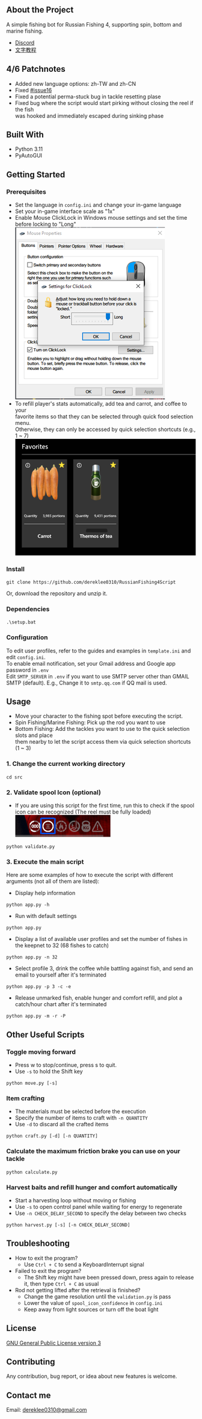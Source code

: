 ## About the Project
A simple fishing bot for Russian Fishing 4, supporting spin, bottom and marine fishing.  
- [Discord](https://discord.gg/BZQWQnAMbY)
- [文字教程](中文版教程.md)

## 4/6 Patchnotes
- Added new language options: zh-TW and zh-CN
- Fixed [#issue16](https://github.com/dereklee0310/RussianFishing4Script/issues/16) 
- Fixed a potential perma-stuck bug in tackle resetting plase
- Fixed bug where the script would start pirking without closing the reel if the fish  
  was hooked and immediately escaped during sinking phase

## Built With
- Python 3.11 
- PyAutoGUI

## Getting Started  
### Prerequisites
- Set the language in `config.ini` and change your in-game language
- Set your in-game interface scale as "1x"
- Enable Mouse ClickLock in Windows mouse settings and set the time before locking to "Long"  
![ClickLock](/static/readme/clicklock.png)
- To refill player's stats automatically, add tea and carrot, and coffee to your  
  favorite items so that they can be selected through quick food selection menu.  
  Otherwise, they can only be accessed by quick selection shortcuts (e.g., 1 ~ 7)  
![Favorites](/static/readme/favorites.png)

### Install
```
git clone https://github.com/dereklee0310/RussianFishing4Script
```
Or, download the repository and unzip it.

### Dependencies
```
.\setup.bat
```

### Configuration
To edit user profiles, refer to the guides and examples in `template.ini` and edit `config.ini`.  
To enable email notification, set your Gmail address and Google app password in `.env`  
Edit `SMTP_SERVER` in `.env` if you want to use SMTP server other than GMAIL SMTP (default).
E.g., Change it to `smtp.qq.com` if QQ mail is used.

## Usage
- Move your character to the fishing spot before executing the script.
- Spin Fishing/Marine Fishing: Pick up the rod you want to use
- Bottom Fishing: Add the tackles you want to use to the quick selection slots and place  
them nearby to let the script access them via quick selection shortcuts (1 ~ 3)

### 1. Change the current working directory
```
cd src
```

### 2. Validate spool Icon (optional)
- If you are using this script for the first time,
  run this to check if the spool icon can be recognized (The reel must be fully loaded)  
![Status](/static/readme/status.png)
```
python validate.py
```

### 3. Execute the main script
Here are some examples of how to execute the script with different arguments (not all of them are listed):
- Display help information
```
python app.py -h
```

- Run with default settings
```
python app.py
```
- Display a list of available user profiles and set the number of fishes in the keepnet to 32 (68 fishes to catch)
```
python app.py -n 32
```
- Select profile 3, drink the coffee while battling against fish, and send an email to yourself after it's terminated
```
python app.py -p 3 -c -e
```
- Release unmarked fish, enable hunger and comfort refill, and plot a catch/hour chart after it's terminated
```
python app.py -m -r -P
```
## Other Useful Scripts
### Toggle moving forward
- Press w to stop/continue, press s to quit.
- Use `-s` to hold the Shift key
```
python move.py [-s]
```

### Item crafting
- The materials must be selected before the execution
- Specify the number of items to craft with `-n QUANTITY` 
- Use `-d` to discard all the crafted items
```
python craft.py [-d] [-n QUANTITY]
```

### Calculate the maximum friction brake you can use on your tackle
```
python calculate.py
```

### Harvest baits and refill hunger and comfort automatically
- Start a harvesting loop without moving or fishing
- Use `-s` to open control panel while waiting for energy to regenerate
- Use `-n CHECK_DELAY_SECOND` to specify the delay between two checks
```
python harvest.py [-s] [-n CHECK_DELAY_SECOND]
```

## Troubleshooting
- How to exit the program?
  - Use `Ctrl + C` to send a KeyboardInterrupt signal
- Failed to exit the program?
  - The Shift key might have been pressed down, press again to release it, then type `Ctrl + C` as usual
- Rod not getting lifted after the retrieval is finished?
  - Change the game resolution until the `validation.py` is pass
  - Lower the value of `spool_icon_confidence` in `config.ini`
  - Keep away from light sources or turn off the boat light

## License
[GNU General Public License version 3](LICENSE)

## Contributing
Any contribution, bug report, or idea about new features is welcome.

## Contact me
Email: dereklee0310@gmail.com 